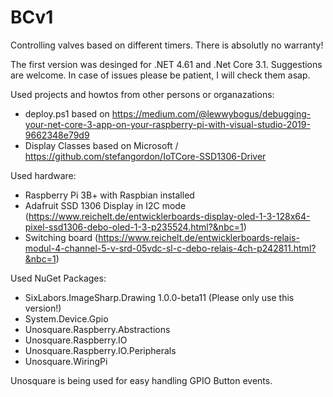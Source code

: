 # BCv1
Controlling valves based on different timers. There is absolutly no warranty!

The first version was desinged for .NET 4.61 and .Net Core 3.1.
Suggestions are welcome. In case of issues please be patient, I will check them asap.

Used projects and howtos from other persons or organazations:

- deploy.ps1 based on https://medium.com/@lewwybogus/debugging-your-net-core-3-app-on-your-raspberry-pi-with-visual-studio-2019-9662348e79d9
- Display Classes based on Microsoft / https://github.com/stefangordon/IoTCore-SSD1306-Driver


Used hardware:

- Raspberry Pi 3B+ with Raspbian installed
- Adafruit SSD 1306 Display in I2C mode (https://www.reichelt.de/entwicklerboards-display-oled-1-3-128x64-pixel-ssd1306-debo-oled-1-3-p235524.html?&nbc=1)
- Switching board (https://www.reichelt.de/entwicklerboards-relais-modul-4-channel-5-v-srd-05vdc-sl-c-debo-relais-4ch-p242811.html?&nbc=1)

Used NuGet Packages:

- SixLabors.ImageSharp.Drawing 1.0.0-beta11 (Please only use this version!)
- System.Device.Gpio
- Unosquare.Raspberry.Abstractions
- Unosquare.Raspberry.IO
- Unosquare.Raspberry.IO.Peripherals
- Unosquare.WiringPi

Unosquare is being used for easy handling GPIO Button events. 